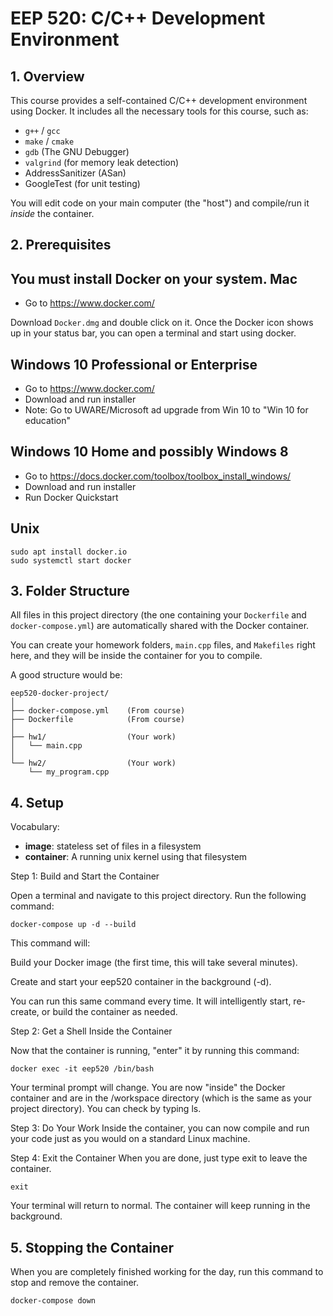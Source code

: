 # EEP 520: C/C++ Development Environment

## 1. Overview

This course provides a self-contained C/C++ development environment using Docker. It includes all the necessary tools for this course, such as:
* `g++` / `gcc`
* `make` / `cmake`
* `gdb` (The GNU Debugger)
* `valgrind` (for memory leak detection)
* AddressSanitizer (ASan)
* GoogleTest (for unit testing)

You will edit code on your main computer (the "host") and compile/run it *inside* the container.

## 2. Prerequisites

You must install **Docker** on your system.
Mac
---
- Go to https://www.docker.com/

Download `Docker.dmg` and double click on it. Once the Docker icon shows up in your status bar, you can open a terminal and start using docker.

Windows 10 Professional or Enterprise
---
- Go to https://www.docker.com/
- Download and run installer
- Note: Go to UWARE/Microsoft ad upgrade from Win 10 to "Win 10 for education"

Windows 10 Home and possibly Windows 8
---
- Go to https://docs.docker.com/toolbox/toolbox_install_windows/
- Download and run installer
- Run Docker Quickstart

Unix
---
```
sudo apt install docker.io
sudo systemctl start docker
```

## 3. Folder Structure

All files in this project directory (the one containing your `Dockerfile` and `docker-compose.yml`) are automatically shared with the Docker container.

You can create your homework folders, `main.cpp` files, and `Makefiles` right here, and they will be inside the container for you to compile.

A good structure would be:

```
eep520-docker-project/
│
├── docker-compose.yml    (From course)
├── Dockerfile            (From course)
│
├── hw1/                  (Your work)
│   └── main.cpp
│
└── hw2/                  (Your work)
    └── my_program.cpp
```

## 4. Setup 

Vocabulary:
- **image**: stateless set of files in a filesystem
- **container**: A running unix kernel using that filesystem

Step 1: Build and Start the Container

Open a terminal and navigate to this project directory. Run the following command:

```
docker-compose up -d --build
```

This command will:

Build your Docker image (the first time, this will take several minutes).

Create and start your eep520 container in the background (-d).

You can run this same command every time. It will intelligently start, re-create, or build the container as needed.

Step 2: Get a Shell Inside the Container

Now that the container is running, "enter" it by running this command:

```
docker exec -it eep520 /bin/bash
```

Your terminal prompt will change. You are now "inside" the Docker container and are in the /workspace directory (which is the same as your project directory). You can check by typing ls. 

Step 3: Do Your Work
Inside the container, you can now compile and run your code just as you would on a standard Linux machine.

Step 4: Exit the Container
When you are done, just type exit to leave the container.

```
exit
```
Your terminal will return to normal. The container will keep running in the background.

## 5. Stopping the Container
When you are completely finished working for the day, run this command to stop and remove the container. 

```
docker-compose down
```